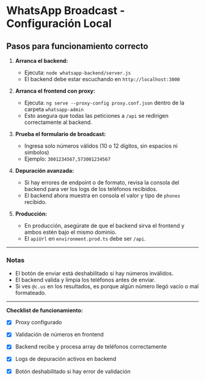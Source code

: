 # WhatsApp Broadcast - Configuración Local

## Pasos para funcionamiento correcto

1. **Arranca el backend:**
   - Ejecuta: `node whatsapp-backend/server.js`
   - El backend debe estar escuchando en `http://localhost:3000`

2. **Arranca el frontend con proxy:**
   - Ejecuta: `ng serve --proxy-config proxy.conf.json` dentro de la carpeta `whatsapp-admin`
   - Esto asegura que todas las peticiones a `/api` se redirigen correctamente al backend.

3. **Prueba el formulario de broadcast:**
   - Ingresa solo números válidos (10 o 12 dígitos, sin espacios ni símbolos)
   - Ejemplo: `3001234567,573001234567`

4. **Depuración avanzada:**
   - Si hay errores de endpoint o de formato, revisa la consola del backend para ver los logs de los teléfonos recibidos.
   - El backend ahora muestra en consola el valor y tipo de `phones` recibido.

5. **Producción:**
   - En producción, asegúrate de que el backend sirva el frontend y ambos estén bajo el mismo dominio.
   - El `apiUrl` en `environment.prod.ts` debe ser `/api`.

---

### Notas
- El botón de enviar está deshabilitado si hay números inválidos.
- El backend valida y limpia los teléfonos antes de enviar.
- Si ves `@c.us` en los resultados, es porque algún número llegó vacío o mal formateado.

---

**Checklist de funcionamiento:**
- [x] Proxy configurado
- [x] Validación de números en frontend
- [x] Backend recibe y procesa array de teléfonos correctamente
- [x] Logs de depuración activos en backend
- [x] Botón deshabilitado si hay error de validación

